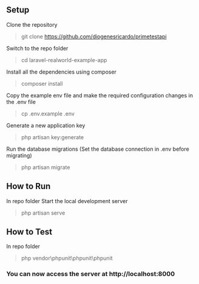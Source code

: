 ## Setup

Clone the repository
> git clone https://github.com/diogenesricardo/primetestapi

Switch to the repo folder
> cd laravel-realworld-example-app

Install all the dependencies using composer
> composer install

Copy the example env file and make the required configuration changes in the .env file
> cp .env.example .env

Generate a new application key
> php artisan key:generate

Run the database migrations (Set the database connection in .env before migrating)
> php artisan migrate

## How to Run

In repo folder
Start the local development server
> php artisan serve

## How to Test

In repo folder
>php vendor\phpunit\phpunit\phpunit

### You can now access the server at http://localhost:8000
